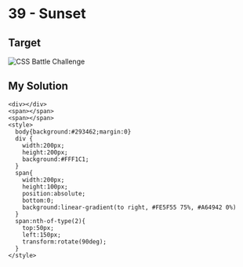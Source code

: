# 39 - Sunset

## Target

![CSS Battle Challenge](https://cssbattle.dev/targets/39.png)

## My Solution

```
<div></div>
<span></span>
<span></span>
<style>
  body{background:#293462;margin:0}
  div {
    width:200px;
    height:200px;
    background:#FFF1C1;
  }
  span{
    width:200px;
    height:100px;
    position:absolute;
    bottom:0;
    background:linear-gradient(to right, #FE5F55 75%, #A64942 0%)
  }
  span:nth-of-type(2){
    top:50px;
    left:150px;
    transform:rotate(90deg);
  }
</style>

```
